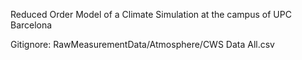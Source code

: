 Reduced Order Model of a Climate Simulation at the campus of UPC Barcelona


Gitignore: RawMeasurementData/Atmosphere/CWS Data All.csv
